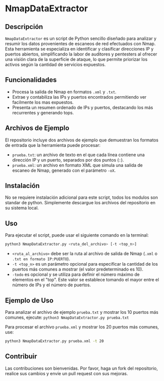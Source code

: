 # NmapDataExtractor


## Descripción
`NmapDataExtractor` es un script de Python sencillo diseñado para analizar y resumir los datos provenientes de escaneos de red efectuados con Nmap. Esta herramienta se especializa en identificar y clasificar direcciones IP y puertos abiertos, simplificando la labor de auditores y pentesters al ofrecer una visión clara de la superficie de ataque, lo que permite priorizar los activos según la cantidad de servicios expuestos.

## Funcionalidades
- Procesa la salida de Nmap en formatos `.xml` y `.txt`.
- Extrae y contabiliza las IPs y puertos encontrados permitiendo ver facilmente los mas expuestos.
- Presenta un resumen ordenado de IPs y puertos, destacando los más recurrentes y generando tops.

## Archivos de Ejemplo
El repositorio incluye dos archivos de ejemplo que demuestran los formatos de entrada que la herramienta puede procesar:
- `prueba.txt`: un archivo de texto en el que cada línea contiene una dirección IP y un puerto, separados por dos puntos (`:`).
- `prueba.xml`: un archivo en formato XML que simula una salida de escaneo de Nmap, generado con el parámetro `-oX`.

## Instalación
No se requiere instalación adicional para este script, todos los modulos son standar de python. Simplemente descargue los archivos del repositorio en su sistema local.

## Uso
Para ejecutar el script, puede usar el siguiente comando en la terminal:
```bash
python3 NmapDataExtractor.py <ruta_del_archivo> [-t <top_n>]
```

- `<ruta_al_archivo>` debe ser la ruta al archivo de salida de Nmap (`.xml` o `.txt en formato IP:PUERTO`).
- `-t <top_n>` es un parámetro opcional para especificar la cantidad de los puertos más comunes a mostrar (el valor predeterminado es 10).
- `-todo` es opcional y se utiliza para definir el número máximo de elementos en el "top". Este valor se establece tomando el mayor entre el número de IPs y el número de puertos.

## Ejemplo de Uso
Para analizar el archivo de ejemplo `prueba.txt` y mostrar los 10 puertos más comunes, ejecute:
`python3 NmapDataExtractor.py prueba.txt`

Para procesar el archivo `prueba.xml` y mostrar los 20 puertos más comunes, use:
```bash
python3 NmapDataExtractor.py prueba.xml -t 20
```

## Contribuir
Las contribuciones son bienvenidas. Por favor, haga un fork del repositorio, realice sus cambios y envíe un pull request con sus mejoras.
